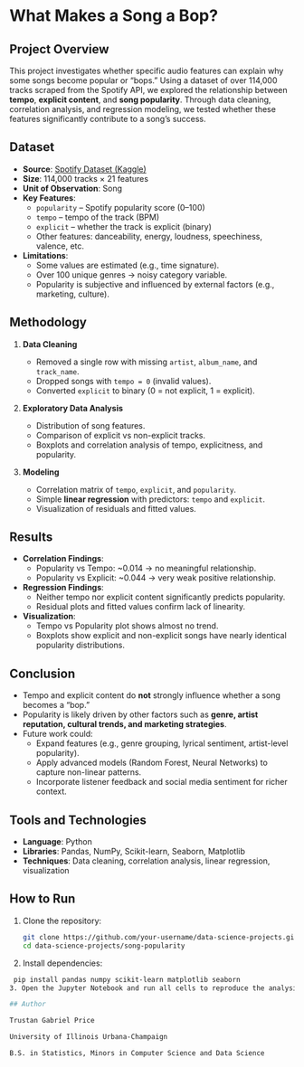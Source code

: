 # What Makes a Song a Bop?

## Project Overview
This project investigates whether specific audio features can explain why some songs become popular or “bops.” Using a dataset of over 114,000 tracks scraped from the Spotify API, we explored the relationship between **tempo**, **explicit content**, and **song popularity**. Through data cleaning, correlation analysis, and regression modeling, we tested whether these features significantly contribute to a song’s success.

## Dataset
- **Source**: [Spotify Dataset (Kaggle)](https://www.kaggle.com/datasets/priyamchoksi/spotify-dataset-114k-songs/data)  
- **Size**: 114,000 tracks × 21 features  
- **Unit of Observation**: Song  
- **Key Features**:
  - `popularity` – Spotify popularity score (0–100)  
  - `tempo` – tempo of the track (BPM)  
  - `explicit` – whether the track is explicit (binary)  
  - Other features: danceability, energy, loudness, speechiness, valence, etc.  
- **Limitations**:
  - Some values are estimated (e.g., time signature).  
  - Over 100 unique genres → noisy category variable.  
  - Popularity is subjective and influenced by external factors (e.g., marketing, culture).  

## Methodology
1. **Data Cleaning**
   - Removed a single row with missing `artist`, `album_name`, and `track_name`.  
   - Dropped songs with `tempo = 0` (invalid values).  
   - Converted `explicit` to binary (0 = not explicit, 1 = explicit).  

2. **Exploratory Data Analysis**
   - Distribution of song features.  
   - Comparison of explicit vs non-explicit tracks.  
   - Boxplots and correlation analysis of tempo, explicitness, and popularity.  

3. **Modeling**
   - Correlation matrix of `tempo`, `explicit`, and `popularity`.  
   - Simple **linear regression** with predictors: `tempo` and `explicit`.  
   - Visualization of residuals and fitted values.  

## Results
- **Correlation Findings**:
  - Popularity vs Tempo: ~0.014 → no meaningful relationship.  
  - Popularity vs Explicit: ~0.044 → very weak positive relationship.  
- **Regression Findings**:
  - Neither tempo nor explicit content significantly predicts popularity.  
  - Residual plots and fitted values confirm lack of linearity.  
- **Visualization**:
  - Tempo vs Popularity plot shows almost no trend.  
  - Boxplots show explicit and non-explicit songs have nearly identical popularity distributions.  

## Conclusion
- Tempo and explicit content do **not** strongly influence whether a song becomes a “bop.”  
- Popularity is likely driven by other factors such as **genre, artist reputation, cultural trends, and marketing strategies**.  
- Future work could:
  - Expand features (e.g., genre grouping, lyrical sentiment, artist-level popularity).  
  - Apply advanced models (Random Forest, Neural Networks) to capture non-linear patterns.  
  - Incorporate listener feedback and social media sentiment for richer context.  

## Tools and Technologies
- **Language**: Python  
- **Libraries**: Pandas, NumPy, Scikit-learn, Seaborn, Matplotlib  
- **Techniques**: Data cleaning, correlation analysis, linear regression, visualization  

## How to Run
1. Clone the repository:  
   ```bash
   git clone https://github.com/your-username/data-science-projects.git
   cd data-science-projects/song-popularity
2. Install dependencies:
  ```bash
   pip install pandas numpy scikit-learn matplotlib seaborn
3. Open the Jupyter Notebook and run all cells to reproduce the analysis.

## Author

Trustan Gabriel Price

University of Illinois Urbana-Champaign

B.S. in Statistics, Minors in Computer Science and Data Science
